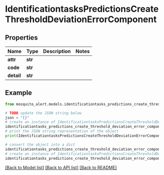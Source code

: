 # IdentificationtasksPredictionsCreateThresholdDeviationErrorComponent


## Properties

Name | Type | Description | Notes
------------ | ------------- | ------------- | -------------
**attr** | **str** |  | 
**code** | **str** |  | 
**detail** | **str** |  | 

## Example

```python
from mosquito_alert.models.identificationtasks_predictions_create_threshold_deviation_error_component import IdentificationtasksPredictionsCreateThresholdDeviationErrorComponent

# TODO update the JSON string below
json = "{}"
# create an instance of IdentificationtasksPredictionsCreateThresholdDeviationErrorComponent from a JSON string
identificationtasks_predictions_create_threshold_deviation_error_component_instance = IdentificationtasksPredictionsCreateThresholdDeviationErrorComponent.from_json(json)
# print the JSON string representation of the object
print(IdentificationtasksPredictionsCreateThresholdDeviationErrorComponent.to_json())

# convert the object into a dict
identificationtasks_predictions_create_threshold_deviation_error_component_dict = identificationtasks_predictions_create_threshold_deviation_error_component_instance.to_dict()
# create an instance of IdentificationtasksPredictionsCreateThresholdDeviationErrorComponent from a dict
identificationtasks_predictions_create_threshold_deviation_error_component_from_dict = IdentificationtasksPredictionsCreateThresholdDeviationErrorComponent.from_dict(identificationtasks_predictions_create_threshold_deviation_error_component_dict)
```
[[Back to Model list]](../README.md#documentation-for-models) [[Back to API list]](../README.md#documentation-for-api-endpoints) [[Back to README]](../README.md)


